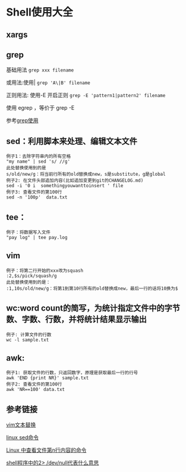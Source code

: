 # Shell使用大全

## xargs


## grep
基础用法
`grep xxx filename`

或用法:使用\|
`grep 'A\|B' filename`

正则用法: 使用-E 开启正则
`grep -E 'pattern1|pattern2' filename`

使用 egrep ，等价于 grep -E

参考[grep使用](https://blog.csdn.net/jackaduma/article/details/6900242)

## sed：利用脚本来处理、编辑文本文件

	例子1：去除字符串内的所有空格
	"my name" | sed 's/ //g'
	此处替换使用到的是  
	s/old/new/g：将当前行所有的old替换成new，s是substitute，g是global  
	例子2: 在文件头部追加内容(比如追加变更到git的CHANGELOG.md)  
	sed -i '0 i  somethingyouwanttoinsert ' file  
	例子3: 查看文件的第100行  
	sed -n '100p'  data.txt   
	

## tee：

	例子：将数据写入文件
	"pay log" | tee pay.log


## vim
	例子：将第二行开始的xxx改为squash
	:2,$s/pick/squash/g
	此处替换使用到的是：
	:1,10s/old/new/g：将第1到第10行所有的old替换成new，最后一行的话将10换为$

## wc:word count的简写，为统计指定文件中的字节数、字数、行数，并将统计结果显示输出
	例子: 计算文件的行数
	wc -l sample.txt

## awk: 
	例子1: 获取文件的行数，只返回数字，原理是获取最后一行的行号
	awk 'END {print NR}' sample.txt 
	例子2: 查看文件的第100行
	awk 'NR==100' data.txt 

## 参考链接
[vim文本替换](https://segmentfault.com/a/1190000004443210)

[linux sed命令](https://www.runoob.com/linux/linux-comm-sed.html)

[Linux 中查看文件第n行内容的命令](https://blog.csdn.net/u011138533/article/details/76919635)

[shell程序中的2> /dev/null代表什么意思](https://www.zhihu.com/question/53295083)